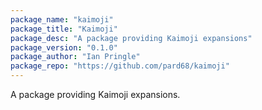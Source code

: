 ```yaml
---
package_name: "kaimoji"
package_title: "Kaimoji"
package_desc: "A package providing Kaimoji expansions"
package_version: "0.1.0"
package_author: "Ian Pringle"
package_repo: "https://github.com/pard68/kaimoji"
---
```

A package providing Kaimoji expansions.
